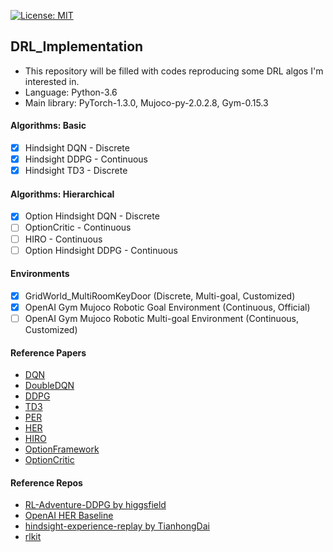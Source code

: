 [![License: MIT](https://img.shields.io/badge/License-MIT-yellow.svg)](https://opensource.org/licenses/MIT)

## DRL_Implementation

- This repository will be filled with codes reproducing some DRL algos I'm interested in.
- Language: Python-3.6
- Main library: PyTorch-1.3.0, Mujoco-py-2.0.2.8, Gym-0.15.3  

#### Algorithms: Basic
- [X] Hindsight DQN - Discrete
- [X] Hindsight DDPG - Continuous
- [X] Hindsight TD3 - Discrete

#### Algorithms: Hierarchical
- [X] Option Hindsight DQN - Discrete
- [ ] OptionCritic - Continuous
- [ ] HIRO - Continuous
- [ ] Option Hindsight DDPG - Continuous

#### Environments
- [X] GridWorld_MultiRoomKeyDoor (Discrete, Multi-goal, Customized)
- [X] OpenAI Gym Mujoco Robotic Goal Environment (Continuous, Official)
- [ ] OpenAI Gym Mujoco Robotic Multi-goal Environment (Continuous, Customized)

#### Reference Papers
* [DQN](https://www.nature.com/articles/nature14236?wm=book_wap_0005)
* [DoubleDQN](https://www.aaai.org/ocs/index.php/AAAI/AAAI16/paper/viewPaper/12389)
* [DDPG](https://arxiv.org/abs/1509.02971)
* [TD3](https://arxiv.org/pdf/1802.09477.pdf)
* [PER](https://arxiv.org/abs/1511.05952)
* [HER](http://papers.nips.cc/paper/7090-hindsight-experience-replay)
* [HIRO](http://papers.nips.cc/paper/7591-data-efficient-hierarchical-reinforcement-learning.pdf)
* [OptionFramework](https://www.sciencedirect.com/science/article/pii/S0004370299000521)
* [OptionCritic](https://www.aaai.org/ocs/index.php/AAAI/AAAI17/paper/viewPaper/14858)

#### Reference Repos
* [RL-Adventure-DDPG by higgsfield](https://github.com/higgsfield/RL-Adventure-2/blob/master/5.ddpg.ipynb)
* [OpenAI HER Baseline](https://github.com/openai/baselines/tree/master/baselines/her)
* [hindsight-experience-replay by TianhongDai](https://github.com/TianhongDai/hindsight-experience-replay)
* [rlkit](https://github.com/vitchyr/rlkit)
